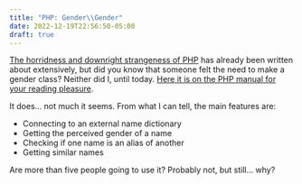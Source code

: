 ```yaml
---
title: "PHP: Gender\\Gender"
date: 2022-12-19T22:56:50-05:00
draft: true
---
```


[The horridness and downright strangeness of PHP](
https://eev.ee/blog/2012/04/09/php-a-fractal-of-bad-design/) has already been written about
extensively, but did you know that someone felt the need to make a gender class? Neither did I,
until today. [Here it is on the PHP manual for your reading pleasure](
https://www.php.net/manual/class.gender.php).

It does... not much it seems. From what I can tell, the main features are:
- Connecting to an external name dictionary
- Getting the perceived gender of a name
- Checking if one name is an alias of another
- Getting similar names

Are more than five people going to use it? Probably not, but still... why?